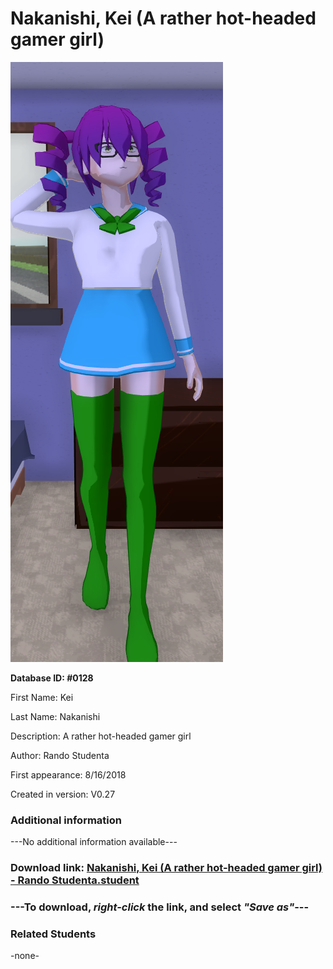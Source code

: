 # Nakanishi, Kei (A rather hot-headed gamer girl)

<img src="../../Files/Images/Nakanishi, Kei (A rather hot-headed gamer girl).png" title="Nakanishi, Kei (A rather hot-headed gamer girl) - Rando Studenta">

**Database ID: #0128**

First Name: Kei

Last Name: Nakanishi

Description: A rather hot-headed gamer girl

Author: Rando Studenta

First appearance: 8/16/2018

Created in version: V0.27

### Additional information

---No additional information available---

### Download link: <a href="https://raw.githubusercontent.com/Arbiter1223/Daigaku-Gurashi-Custom-Students/master/Files/Student%20Files/Nakanishi%2C%20Kei%20(A%20rather%20hot-headed%20gamer%20girl)%20-%20Rando%20Studenta.student">Nakanishi, Kei (A rather hot-headed gamer girl) - Rando Studenta.student</a>

### ---**To download, _right-click_ the link, and select _"Save as"_**---

### Related Students

-none-

